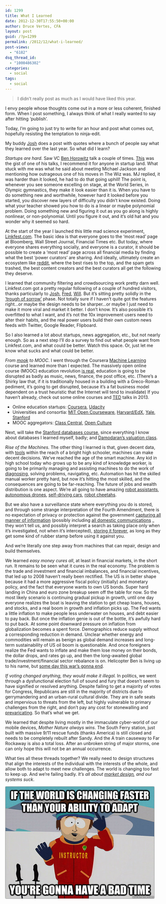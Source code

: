 ```yaml
---
id: 1299
title: What I Learned
date: 2012-12-30T17:55:50+00:00
author: Druce Vertes, CFA
layout: post
guid: /?p=1299
permalink: /2012/12/what-i-learned/
post-views:
  - "6182"
dsq_thread_id:
  - "1000486302"
categories:
  - social
tags:
  - social
---
```

> I didn’t really post as much as I would have liked this year.
<!--more-->
I envy people whose thoughts come out in a more or less coherent, finished form. When I post something, I always think of what I really wanted to say after hitting ‘publish’.

Today, I’m going to just try to write for an hour and post what comes out, hopefully resisting the temptation to ninja-edit.

My buddy [Josh](http://www.thereformedbroker.com/) does a post with quotes where a bunch of people say what they learned over the last year. So what did I learn?  

  
_Startups are hard._ Saw VC [Ben Horowitz](http://bhorowitz.com/) talk a couple of times. [This](http://www.youtube.com/watch?v=1GTbAI_2yh4) was the gist of one of his talks, I recommend it for anyone in startup land. What stuck with me was what he said about meeting Michael Jackson and mentioning how outrageous one of his moves in The Wiz was. MJ replied, it was harder than it looked, he had to do that going uphill! The point is, whenever you see someone excelling on stage, at the World Series, in Olympic gymnastics, they make it look easier than it is. When you have to do something new and worthwhile, however hard it looked before you started, you discover new layers of difficulty you didn’t know existed. Doing what your teacher showed you how to do is a linear or maybe polynomial problem. Doing something new and figuring it out as you go along is highly nonlinear, or non-polynomial. Until you figure it out, and it’s old hat and you wonder why it seemed so hard.

At the start of the year I launched this little mad science experiment, [Linkfest.com](http://www.linkfest.com/). The basic idea is that everyone goes to the ‘most read’ page at Bloomberg, Wall Street Journal, Financial Times etc. But today, where everyone shares everything socially, and everyone is a curator, it should be possible to create a ‘most read’ page across all financial media by finding what the best ‘power curators’ are sharing. And ideally, ultimately create an ecosystem like [reddit](http://www.reddit.com/), where the best rises to the top, and the spam gets trashed, the best content creators and the best curators all get the following they deserve.

I learned that community filtering and crowdsourcing work pretty darn well. Linkfest.com got a pretty regular following of a couple of hundred visitors, thanks particularly to [Josh](http://www.thereformedbroker.com/2012/01/11/introducing-streeteye-my-new-secret-link-weapon/), [Fred](http://www.avc.com/a_vc/2012/04/fun-friday-where-do-you-get-your-news.html), [Will](http://blogs.cfainstitute.org/insideinvesting/). But it’s sitting pretty solidly in the [‘trough of sorrow’](http://www.avc.com/a_vc/2012/03/the-startup-curve.html) phase. Not totally sure if I haven’t quite got the features right…or maybe the design needs to be sharper…or maybe I just need to make it more viral and market it better. I don’t know. It’s also possible it’s overfitted to what I want, and it’s not the 10x improvement users need to alter their habits, and the real power users build their own custom news feeds with Twitter, Google Reader, Flipboard.

So I also learned a lot about startups, news aggregation, etc., but not nearly enough. So as a next step I’ll do a survey to find out what people want from Linkfest.com, and what could be better. Watch this space. Or, just let me know what sucks and what could be better.

_From [mook](http://www.urbandictionary.com/define.php?term=mook) to MOOC_. I went through the Coursera [Machine Learning](https://www.coursera.org/course/ml) course and learned more than I expected. The massively open online course (MOOC) education revolution [is real](http://www.nytimes.com/2012/11/04/education/edlife/massive-open-online-courses-are-multiplying-at-a-rapid-pace.html?pagewanted=all), education is going to be disrupted as badly as music, news, finance, the post office, etc. (There’s a Shirky law that, if it is traditionally housed in a building with a Greco-Roman pediment, it’s going to get disrupted, because it’s a fat business model dependent on a trust heuristic that the Internet will tend to invalidate) If you haven’t already, check out some online courses and [TED](http://blog.ted.com/2012/08/21/the-20-most-watched-ted-talks-to-date/) talks in 2013.

  * Online education startups: [Coursera](https://www.coursera.org/courses), [Udacity](http://www.udacity.com/)
  * Universities and consortia: [MIT Open Courseware](http://ocw.mit.edu/courses/find-by-department/), [Harvard/EdX](https://www.edx.org/courses), [Yale](http://oyc.yale.edu/courses), [Stanford](http://online.stanford.edu/courses/)
  * MOOC aggregators: [Class Central](http://www.class-central.com/), [Open Culture](http://www.openculture.com/freeonlinecourses)

Next, will take the [Stanford databases course](https://class2go.stanford.edu/db/Winter2013/preview/), since everything I know about databases I learned myself, badly; and [Damodaran’s valuation class](http://v1.lore.com/b40.3331.damodaran/calendar/cal_item/55622).

_Rise of the Machines._ The other thing I learned is that, given decent data, with [tools](http://scikit-learn.org/stable/) within the reach of a bright high schooler, machines can make decent decisions. We’ve reached the age of the smart machine. Any kid in high school today who grows up to be any kind of knowledge worker, is going to be primarily managing and assisting machines to do the work of [diagnosing](http://www.nytimes.com/2012/12/04/health/quest-to-eliminate-diagnostic-lapses.html?_r=2&), solving problems, navigating, etc. Automation has hit the skilled manual worker pretty hard, but now it’s hitting the most skilled, and the consequences are going to be far-reaching. The future of jobs and wealth distribution is one aspect. We’re all going to have amazing [robot assistants](http://www.youtube.com/watch?v=_lQSvhe2Se4), [autonomous drones](http://www.youtube.com/watch?v=4ErEBkj_3PY), [self-driving cars](http://www.wired.com/autopia/2012/12/mercedes-benz-s-class-tech/?pid=2527&viewall=true), [robot cheetahs](http://www.youtube.com/watch?v=chPanW0QWhA). 

But we also have a surveillance state where everything you do is stored, and through some strange interpretation of the Fourth Amendment, there is no expectation of privacy or protection against the government [capturing all manner of information](http://www.wired.com/threatlevel/2012/08/administrative-subpoenas/all/) (possibly including [all domestic communications](http://www.guardian.co.uk/technology/2012/sep/15/data-whistleblower-constitutional-rights) _ they won’t tell us, and possibly interpret a search as taking place only when it’s investigated, not when it’s intercepted), [storing it forever](http://www.wired.com/threatlevel/2012/03/ff_nsadatacenter/), as long as they get some kind of rubber stamp before using it against you.

And we’re literally one step away from machines that can repair, design and build themselves.

We learned _easy money cures all_, at least in financial markets, in the short run. It remains to be seen what it cures in the real economy. The problem is the trade and investment and financial imbalances, and financial incentives, that led up to 2008 haven’t really been rectified. The US is in better shape because it had a more aggressive fiscal policy (initially) and monetary policy, and the fact that everyone wants to own US bonds. Super hard landing in China and euro zone breakup seem off the table for now. So the most likely scenario is continuing gradual pickup in growth, until one day everyone realizes the boat is leaving the station to get cheap loans, houses, and stocks, and a real boom in growth and inflation picks up. The Fed wants a little inflation to make people less underwater on houses, and debt easier to pay back. But once the inflation genie is out of the bottle, it’s awfully hard to put back. At some point downward pressure on inflation from globalization becomes a spent force. Demographics reduce supply without a corresponding reduction in demand. Unclear whether energy and commodities will remain as benign as global demand increases and long-term sustainability of US oil boom is questionable. And once foreigners realize the Fed wants to inflate and make them lose money on their bonds, the dollar drops, and rates go up, and then the long-awaited global trade/investment/financial sector rebalance is on. Helicopter Ben is living up to his name, but [some day this war’s gonna end](http://www.youtube.com/watch?v=bPXVGQnJm0w).

_If voting changed anything, they would make it illegal._ In politics, we went through a dysfunctional election full of sound and fury that doesn’t seem to have signified or resolved anything. Despite failing to get a majority of votes for Congress, Republicans are still in the majority of districts due to gerrymandering and an urban-rural cultural divide. They are in safe seats and impervious to threats from the left, but highly vulnerable to primary challenges from the right, and don’t pay any cost for stonewalling and [prevaricating](http://www.washingtonpost.com/blogs/wonkblog/wp/2012/12/30/the-republican-party-in-one-tweet/). So that’s what we get.

We learned that despite living mostly in the immaculate cyber-world of our mobile devices, _Mother Nature always wins_. The South Ferry station, just built with massive 9/11 rescue funds (thanks America) is still closed and needs to be completely rebuilt after Sandy. And the A train causeway to Far Rockaway is also a total loss. After an unbroken string of major storms, one can only hope this will not be an annual occurrence.

What ties all these threads together? We really need to design structures that align the interests of the individual with the interests of the whole, and allow both to adapt to meet new challenges. The world is changing too fast to keep up. And we’re failing badly. _It’s all about [market design](http://www.forbes.com/fdc/welcome_mjx.shtml), and our systems suck_.

[<img title="QuickMeme.com" src="/assets/wp-content/uploads/2012/12/Capture.png" alt="If the world is changing faster than your ability to adapt, you're gonna have a bad time" width="482" height="362" />](/assets/wp-content/uploads/2012/12/Capture.png)
